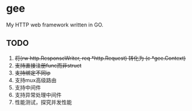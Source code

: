 # gee
My HTTP web framework written in GO.

## TODO
1. ~~将(rw http.ResponseWriter, req *http.Request) 转化为 (c *gee.Context)~~
2. ~~支持直接注册func而非struct~~
3. ~~支持绑定不同ip~~
4. 支持mux高级路由
5. 支持中间件
6. 支持异常处理中间件
7. 性能测试，探究并发性能
